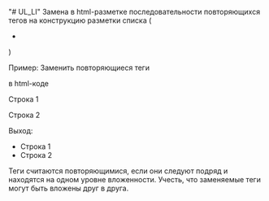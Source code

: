 "# UL_LI"
Замена в html-разметке последовательности повторяющихся тегов на конструкцию разметки списка (<ul><li></li></ul>)

Пример: Заменить повторяющиеся теги <p> в html-коде
<div>
 <p>Строка 1</p>
 <p>Строка 2</p>
</div>
Выход:
<div>
 <ul>
 <li>Строка 1</li>
 <li>Строка 2</li>
 </ul>
</div>
Теги считаются повторяющимися, если они следуют подряд и находятся на одном уровне вложенности.
Учесть, что заменяемые теги могут быть вложены друг в друга.
